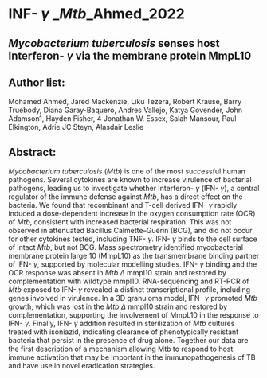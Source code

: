 # INF- $\gamma$ _*Mtb*_Ahmed_2022
## *Mycobacterium tuberculosis* senses host Interferon- $\gamma$ via the membrane protein MmpL10 
 
## Author list:
Mohamed Ahmed, Jared Mackenzie, Liku Tezera, Robert Krause, Barry Truebody, Diana Garay-Baquero, Andres Vallejo, Katya Govender, John Adamson1, Hayden Fisher, 4 Jonathan W. Essex, Salah Mansour, Paul Elkington, Adrie JC Steyn, Alasdair Leslie
 
 
## Abstract:
*Mycobacterium tuberculosis* (*Mtb*) is one of the most successful human pathogens. Several cytokines are known to increase virulence of bacterial pathogens, leading us to investigate whether Interferon- $\gamma$ (IFN- $\gamma$), a central regulator of the immune defense against *Mtb*, has a direct effect on the bacteria. We found that recombinant and T-cell derived IFN- $\gamma$ rapidly induced a dose-dependent increase in the oxygen consumption rate (OCR) of *Mtb*, consistent with increased bacterial respiration. This was not observed in attenuated Bacillus Calmette–Guérin (BCG), and did not occur for other cytokines tested, including TNF- $\gamma$. IFN- $\gamma$ binds to the cell surface of intact *Mtb*, but not BCG. Mass spectrometry identified mycobacterial membrane protein large 10 (MmpL10) as the transmembrane binding partner of IFN- $\gamma$, supported by molecular modelling studies. IFN- $\gamma$ binding and the OCR response was absent in *Mtb* $\Delta$ mmpl10 strain and restored by complementation with wildtype mmpl10. RNA-sequencing and RT-PCR of *Mtb* exposed to IFN- $\gamma$ revealed a distinct transcriptional profile, including genes involved in virulence. In a 3D granuloma model, IFN- $\gamma$ promoted *Mtb* growth, which was lost in the *Mtb* $\Delta$ mmpl10 strain and restored by complementation, supporting the involvement of MmpL10 in the response to IFN- $\gamma$. Finally, IFN- $\gamma$ addition resulted in sterilization of *Mtb* cultures treated with isoniazid, indicating clearance of phenotypically resistant bacteria that persist in the presence of drug alone. Together our data are the first description of a mechanism allowing Mtb to respond to host immune activation that may be important in the immunopathogenesis of TB and have use in novel eradication strategies. 

